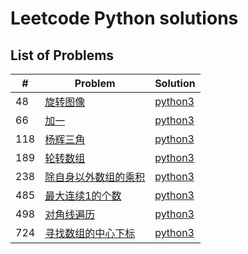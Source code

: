# Leetcode Python solutions

## List of Problems

| #    | Problem                                                                                          | Solution       |
| ---- | ------------------------------------------------------------------------------------------------ | -------------- |
| 48 | [旋转图像](https://leetcode.cn/problems/rotate-image/description/) | [python3](./solutions/48.py) |
| 66 | [加一](https://leetcode.cn/problems/plus-one/) | [python3](./solutions/66.py) |
| 118 | [杨辉三角](https://leetcode.cn/problems/pascals-triangle/description/) | [python3](./solutions/118.py) |
| 189 | [轮转数组](https://leetcode.cn/problems/rotate-array/) | [python3](./solutions/189.py) |
| 238 | [除自身以外数组的乘积](https://leetcode.cn/problems/product-of-array-except-self/) | [python3](./solutions/238.py) |
| 485 | [最大连续1的个数](https://leetcode.cn/problems/max-consecutive-ones/) | [python3](./solutions/485.py) |
| 498 | [对角线遍历](https://leetcode.cn/problems/diagonal-traverse/) | [python3](./solutions/498.py) |
| 724 | [寻找数组的中心下标](https://leetcode.cn/problems/find-pivot-index/) | [python3](./solutions/724.py) |
